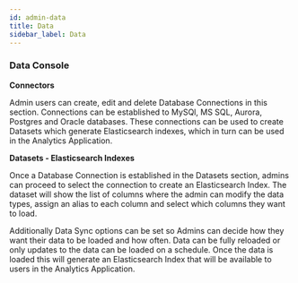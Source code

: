 ```yaml
---
id: admin-data
title: Data
sidebar_label: Data
---
```

### Data Console

**Connectors**

Admin users can create, edit and delete Database Connections in this section. Connections can be established to MySQl, MS SQL, Aurora, Postgres and Oracle databases. These connections can be used to create Datasets which generate Elasticsearch indexes, which in turn can be used in the Analytics Application.

**Datasets - Elasticsearch Indexes**

Once a Database Connection is established in the Datasets section, admins can proceed to select the connection to create an Elasticsearch Index. The dataset will show the list of columns where the admin can modify the data types, assign an alias to each column and select which columns they want to load. 

Additionally Data Sync options can be set so Admins can decide how they want their data to be loaded and how often. Data can be fully reloaded or only updates to the data can be loaded on a schedule. Once the data is loaded this will generate an Elasticsearch Index that will be available to users in the Analytics Application. 
